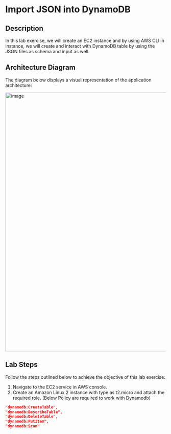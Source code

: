 # **Import JSON into DynamoDB**

## Description
In this lab exercise, we will create an EC2 instance and by using AWS CLI in instance, we will create and interact
with DynamoDB table by using the JSON files as schema and input as well.

## Architecture Diagram
The diagram below displays a visual representation of the application architecture:

<img width="809" alt="image" src="https://github.com/user-attachments/assets/69ae5d93-0663-4ab9-a290-3e1328bf6b1f">

## Lab Steps

Follow the steps outlined below to achieve the objective of this lab exercise:
1. Navigate to the EC2 service in AWS console.
2. Create an Amazon Linux 2 instance with type as t2.micro and attach the required role. (Below Policy are required to work with Dynamodb)

```json
"dynamodb:CreateTable",
"dynamodb:DescribeTable",
"dynamodb:DeleteTable",
"dynamodb:PutItem",
"dynamodb:Scan"
```

